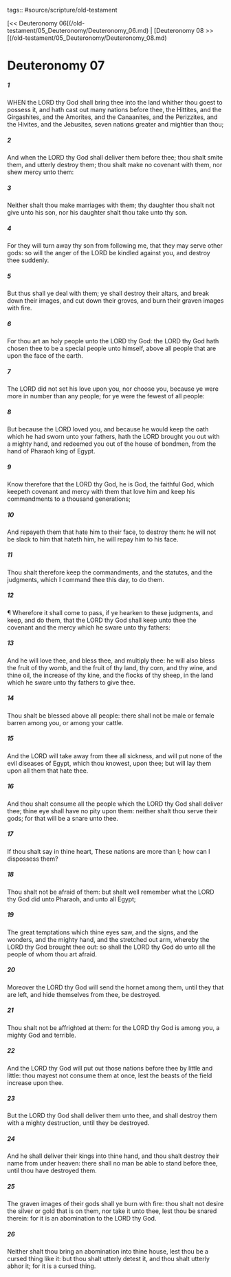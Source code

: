 tags:: #source/scripture/old-testament

[<< Deuteronomy 06[(/old-testament/05_Deuteronomy/Deuteronomy_06.md) | [Deuteronomy 08 >>[(/old-testament/05_Deuteronomy/Deuteronomy_08.md)

# Deuteronomy 07

##### 1

WHEN the LORD thy God shall bring thee into the land whither thou goest to possess it, and hath cast out many nations before thee, the Hittites, and the Girgashites, and the Amorites, and the Canaanites, and the Perizzites, and the Hivites, and the Jebusites, seven nations greater and mightier than thou;

##### 2

And when the LORD thy God shall deliver them before thee; thou shalt smite them, and utterly destroy them; thou shalt make no covenant with them, nor shew mercy unto them:

##### 3

Neither shalt thou make marriages with them; thy daughter thou shalt not give unto his son, nor his daughter shalt thou take unto thy son.

##### 4

For they will turn away thy son from following me, that they may serve other gods: so will the anger of the LORD be kindled against you, and destroy thee suddenly.

##### 5

But thus shall ye deal with them; ye shall destroy their altars, and break down their images, and cut down their groves, and burn their graven images with fire.

##### 6

For thou art an holy people unto the LORD thy God: the LORD thy God hath chosen thee to be a special people unto himself, above all people that are upon the face of the earth.

##### 7

The LORD did not set his love upon you, nor choose you, because ye were more in number than any people; for ye were the fewest of all people:

##### 8

But because the LORD loved you, and because he would keep the oath which he had sworn unto your fathers, hath the LORD brought you out with a mighty hand, and redeemed you out of the house of bondmen, from the hand of Pharaoh king of Egypt.

##### 9

Know therefore that the LORD thy God, he is God, the faithful God, which keepeth covenant and mercy with them that love him and keep his commandments to a thousand generations;

##### 10

And repayeth them that hate him to their face, to destroy them: he will not be slack to him that hateth him, he will repay him to his face.

##### 11

Thou shalt therefore keep the commandments, and the statutes, and the judgments, which I command thee this day, to do them.

##### 12

¶ Wherefore it shall come to pass, if ye hearken to these judgments, and keep, and do them, that the LORD thy God shall keep unto thee the covenant and the mercy which he sware unto thy fathers:

##### 13

And he will love thee, and bless thee, and multiply thee: he will also bless the fruit of thy womb, and the fruit of thy land, thy corn, and thy wine, and thine oil, the increase of thy kine, and the flocks of thy sheep, in the land which he sware unto thy fathers to give thee.

##### 14

Thou shalt be blessed above all people: there shall not be male or female barren among you, or among your cattle.

##### 15

And the LORD will take away from thee all sickness, and will put none of the evil diseases of Egypt, which thou knowest, upon thee; but will lay them upon all them that hate thee.

##### 16

And thou shalt consume all the people which the LORD thy God shall deliver thee; thine eye shall have no pity upon them: neither shalt thou serve their gods; for that will be a snare unto thee.

##### 17

If thou shalt say in thine heart, These nations are more than I; how can I dispossess them?

##### 18

Thou shalt not be afraid of them: but shalt well remember what the LORD thy God did unto Pharaoh, and unto all Egypt;

##### 19

The great temptations which thine eyes saw, and the signs, and the wonders, and the mighty hand, and the stretched out arm, whereby the LORD thy God brought thee out: so shall the LORD thy God do unto all the people of whom thou art afraid.

##### 20

Moreover the LORD thy God will send the hornet among them, until they that are left, and hide themselves from thee, be destroyed.

##### 21

Thou shalt not be affrighted at them: for the LORD thy God is among you, a mighty God and terrible.

##### 22

And the LORD thy God will put out those nations before thee by little and little: thou mayest not consume them at once, lest the beasts of the field increase upon thee.

##### 23

But the LORD thy God shall deliver them unto thee, and shall destroy them with a mighty destruction, until they be destroyed.

##### 24

And he shall deliver their kings into thine hand, and thou shalt destroy their name from under heaven: there shall no man be able to stand before thee, until thou have destroyed them.

##### 25

The graven images of their gods shall ye burn with fire: thou shalt not desire the silver or gold that is on them, nor take it unto thee, lest thou be snared therein: for it is an abomination to the LORD thy God.

##### 26

Neither shalt thou bring an abomination into thine house, lest thou be a cursed thing like it: but thou shalt utterly detest it, and thou shalt utterly abhor it; for it is a cursed thing.
